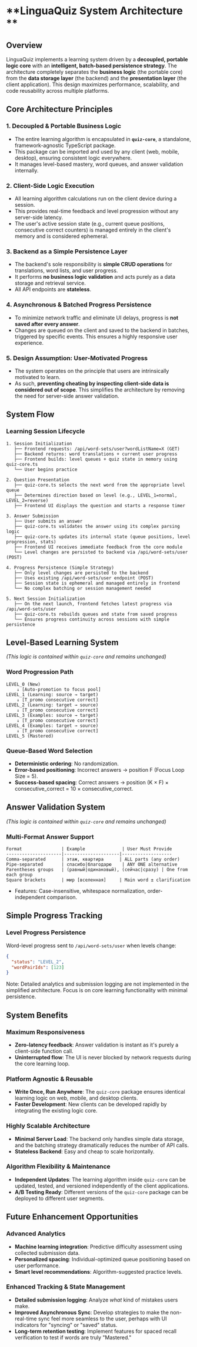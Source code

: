 # **LinguaQuiz System Architecture **

## **Overview**

LinguaQuiz implements a learning system driven by a **decoupled, portable logic core** with an **intelligent, batch-based persistence strategy**. The architecture completely separates the **business logic** (the portable core) from the **data storage layer** (the backend) and the **presentation layer** (the client application). This design maximizes performance, scalability, and code reusability across multiple platforms.

## **Core Architecture Principles**

### **1. Decoupled & Portable Business Logic**

  - The entire learning algorithm is encapsulated in **`quiz-core`**, a standalone, framework-agnostic TypeScript package.
  - This package can be imported and used by any client (web, mobile, desktop), ensuring consistent logic everywhere.
  - It manages level-based mastery, word queues, and answer validation internally.

### **2. Client-Side Logic Execution**

  - All learning algorithm calculations run on the client device during a session.
  - This provides real-time feedback and level progression without any server-side latency.
  - The user's active session state (e.g., current queue positions, consecutive correct counters) is managed entirely in the client's memory and is considered ephemeral.

### **3. Backend as a Simple Persistence Layer**

  - The backend's sole responsibility is **simple CRUD operations** for translations, word lists, and user progress.
  - It performs **no business logic validation** and acts purely as a data storage and retrieval service.
  - All API endpoints are **stateless**.

### **4. Asynchronous & Batched Progress Persistence**

  - To minimize network traffic and eliminate UI delays, progress is **not saved after every answer**.
  - Changes are queued on the client and saved to the backend in batches, triggered by specific events. This ensures a highly responsive user experience.

### **5. Design Assumption: User-Motivated Progress**

  - The system operates on the principle that users are intrinsically motivated to learn.
  - As such, **preventing cheating by inspecting client-side data is considered out of scope**. This simplifies the architecture by removing the need for server-side answer validation.

## **System Flow**

### **Learning Session Lifecycle**

```
1. Session Initialization
   ├── Frontend requests: /api/word-sets/user?wordListName=X (GET)
   ├── Backend returns: word translations + current user progress
   ├── Frontend builds: level queues + quiz state in memory using quiz-core.ts
   └── User begins practice

2. Question Presentation
   ├── quiz-core.ts selects the next word from the appropriate level queue
   ├── Determines direction based on level (e.g., LEVEL_1=normal, LEVEL_2=reverse)
   ├── Frontend UI displays the question and starts a response timer

3. Answer Submission
   ├── User submits an answer
   ├── quiz-core.ts validates the answer using its complex parsing logic
   ├── quiz-core.ts updates its internal state (queue positions, level progression, stats)
   ├── Frontend UI receives immediate feedback from the core module
   └── Level changes are persisted to backend via /api/word-sets/user (POST)

4. Progress Persistence (Simple Strategy)
   ├── Only level changes are persisted to the backend
   ├── Uses existing /api/word-sets/user endpoint (POST)
   ├── Session state is ephemeral and managed entirely in frontend
   └── No complex batching or session management needed

5. Next Session Initialization
   ├── On the next launch, frontend fetches latest progress via /api/word-sets/user
   ├── quiz-core.ts rebuilds queues and state from saved progress
   └── Ensures progress continuity across sessions with simple persistence
```

## **Level-Based Learning System**

*(This logic is contained within `quiz-core` and remains unchanged)*

### **Word Progression Path**

```
LEVEL_0 (New)
    ↓ [Auto-promotion to focus pool]
LEVEL_1 (Learning: source → target)
    ↓ [T_promo consecutive correct]
LEVEL_2 (Learning: target → source)
    ↓ [T_promo consecutive correct]
LEVEL_3 (Examples: source → target)
    ↓ [T_promo consecutive correct]
LEVEL_4 (Examples: target → source)
    ↓ [T_promo consecutive correct]
LEVEL_5 (Mastered)
```

### **Queue-Based Word Selection**

  - **Deterministic ordering**: No randomization.
  - **Error-based positioning**: Incorrect answers → position F (Focus Loop Size = 5).
  - **Success-based spacing**: Correct answers → position (K × F) × consecutive\_correct = 10 × consecutive\_correct.

## **Answer Validation System**

*(This logic is contained within `quiz-core` and remains unchanged)*

### **Multi-Format Answer Support**

```
Format               | Example              | User Must Provide
---------------------|---------------------|-------------------
Comma-separated      | этаж, квартира      | ALL parts (any order)
Pipe-separated       | спасибо|благодарю    | ANY ONE alternative
Parentheses groups   | (равный|одинаковый), (сейчас|сразу) | One from each group
Square brackets      | мир [вселенная]     | Main word ± clarification
```

  - Features: Case-insensitive, whitespace normalization, order-independent comparison.

## **Simple Progress Tracking**

### **Level Progress Persistence**

Word-level progress sent to `/api/word-sets/user` when levels change:

```json
{
  "status": "LEVEL_2",
  "wordPairIds": [123]
}
```

Note: Detailed analytics and submission logging are not implemented in the simplified architecture. Focus is on core learning functionality with minimal persistence.

## **System Benefits**

### **Maximum Responsiveness**

  - **Zero-latency feedback**: Answer validation is instant as it's purely a client-side function call.
  - **Uninterrupted flow**: The UI is never blocked by network requests during the core learning loop.

### **Platform Agnostic & Reusable**

  - **Write Once, Run Anywhere**: The `quiz-core` package ensures identical learning logic on web, mobile, and desktop clients.
  - **Faster Development**: New clients can be developed rapidly by integrating the existing logic core.

### **Highly Scalable Architecture**

  - **Minimal Server Load**: The backend only handles simple data storage, and the batching strategy dramatically reduces the number of API calls.
  - **Stateless Backend**: Easy and cheap to scale horizontally.

### **Algorithm Flexibility & Maintenance**

  - **Independent Updates**: The learning algorithm inside `quiz-core` can be updated, tested, and versioned independently of the client applications.
  - **A/B Testing Ready**: Different versions of the `quiz-core` package can be deployed to different user segments.

## **Future Enhancement Opportunities**

### **Advanced Analytics**

  - **Machine learning integration**: Predictive difficulty assessment using collected submission data.
  - **Personalized spacing**: Individual-optimized queue positioning based on user performance.
  - **Smart level recommendations**: Algorithm-suggested practice levels.

### **Enhanced Tracking & State Management**

  - **Detailed submission logging**: Analyze *what* kind of mistakes users make.
  - **Improved Asynchronous Sync**: Develop strategies to make the non-real-time sync feel more seamless to the user, perhaps with UI indicators for "syncing" or "saved" status.
  - **Long-term retention testing**: Implement features for spaced recall verification to test if words are truly "Mastered."
